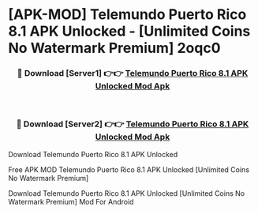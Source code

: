 # [APK-MOD] Telemundo Puerto Rico 8.1 APK Unlocked - [Unlimited Coins No Watermark Premium] 2oqc0



<div align="center">
<h3>🔴 Download [Server1] 👉👉 <a href="https://momento.my/?title=Telemundo_Puerto_Rico_8.1_APK_Unlocked">Telemundo Puerto Rico 8.1 APK Unlocked Mod Apk</a></h3><br>

<h3>🔴 Download [Server2] 👉👉 <a href="https://momento.my/?title=Telemundo_Puerto_Rico_8.1_APK_Unlocked">Telemundo Puerto Rico 8.1 APK Unlocked Mod Apk</a></h3>
</div>



Download Telemundo Puerto Rico 8.1 APK Unlocked 

Free APK MOD Telemundo Puerto Rico 8.1 APK Unlocked [Unlimited Coins No Watermark Premium]

Download Telemundo Puerto Rico 8.1 APK Unlocked [Unlimited Coins No Watermark Premium] Mod For Android
